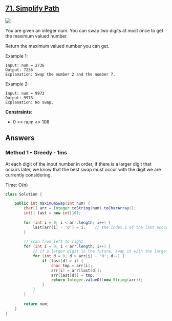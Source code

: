 ## [71. Simplify Path](https://leetcode.com/problems/maximum-swap/)

![](https://github.com/weltond/DataStructure/blob/master/medium.PNG)


You are given an integer num. You can swap two digits at most once to get the maximum valued number.

Return the maximum valued number you can get.

 

Example 1:

```
Input: num = 2736
Output: 7236
Explanation: Swap the number 2 and the number 7.
```

Example 2:

```
Input: num = 9973
Output: 9973
Explanation: No swap.
``` 

**Constraints**:

- 0 <= num <= 108

## Answers

### Method 1 - Greedy - 1ms

At each digit of the input number in order, if there is a larger digit that occurs later, we know that the best swap must occur with the digit we are currently considering.

Time: O(n)

```java
class Solution {

    public int maximumSwap(int num) {
        char[] arr = Integer.toString(num).toCharArray();
        int[] last = new int[10];
        
        for (int i = 0; i < arr.length; i++) {
            last[arr[i] - '0'] = i;    // the index i of the last occurrence of digit d if exists
        }
        
        // scan from left to right
        for (int i = 0; i < arr.length; i++) {
            // if a larger digit in the future, swap it with the largest such digit.
            for (int d = 9; d > arr[i] - '0'; d--) {
                if (last[d] > i) {
                    char tmp = arr[i];
                    arr[i] = arr[last[d]];
                    arr[last[d]] = tmp;
                    return Integer.valueOf(new String(arr));
                }
            }
        }
        
        return num;
    }
}
```
